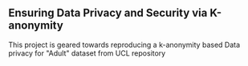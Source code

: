 ## Ensuring Data Privacy and Security via K-anonymity 
This project is geared towards reproducing a k-anonymity based Data privacy for "Adult" dataset from UCL repository 

